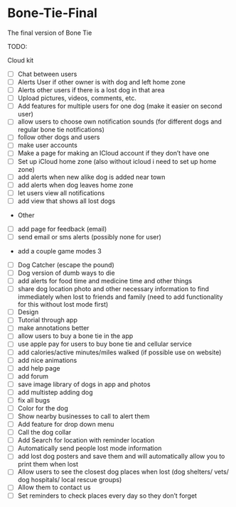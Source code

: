 # Bone-Tie-Final
The final version of Bone Tie

TODO:
  
Cloud kit
  - [ ] Chat between users
  - [ ] Alerts User if other owner is with dog and left home zone   
  - [ ] Alerts other users if there is a lost dog in that area
  - [ ] Upload pictures, videos, comments, etc.
  - [ ] Add features for multiple users for one dog (make it easier on second user)
  - [ ] allow users to choose own notification sounds (for different dogs and regular bone tie notifications)
  - [ ] follow other dogs and users
  - [ ] make user accounts
  - [ ] Make a page for making an ICloud account if they don’t have one
  - [ ] Set up iCloud home zone (also without icloud i need to set up home zone)
  - [ ] add alerts when new alike dog is added near town
  - [ ] add alerts when dog leaves home zone
  - [ ] let users view all notifications
  - [ ] add view that shows all lost dogs
  - Other
  - [ ] add page for feedback (email)
  - [ ] send email or sms alerts (possibly none for user)
- add a couple game modes 3
- [ ]   Dog Catcher (escape the pound)
- [ ]   Dog version of dumb ways to die
  - [ ] add alerts for food time and medicine time and other things
  - [ ] share dog location photo and other necessary information to find immediately when lost to friends and family (need to add functionality for this without lost mode first)
  - [ ] Design
  - [ ] Tutorial through app
  - [ ] make annotations better
  - [ ] allow users to buy a bone tie in the app
  - [ ] use apple pay for users to buy bone tie and cellular service
  - [ ] add calories/active minutes/miles walked (if possible use on website)
  - [ ] add nice animations
  - [ ] add help page
  - [ ] add forum
  - [ ] save image library of dogs in app and photos
  - [ ] add multistep adding dog
  - [ ] fix all bugs
  - [ ] Color for the dog
  - [ ] Show nearby businesses to call to alert them
  - [ ] Add feature for drop down menu
  - [ ] Call the dog collar
  - [ ] Add Search for location with reminder location
  - [ ] Automatically send people lost mode information
  - [ ] add lost dog posters and save them and will automatically allow you to print them when lost
  - [ ] Allow users to see the closest dog places when lost (dog shelters/ vets/ dog hospitals/ local rescue groups)
  - [ ] Allow them to contact us
  - [ ] Set reminders to check places every day so they don’t forget

